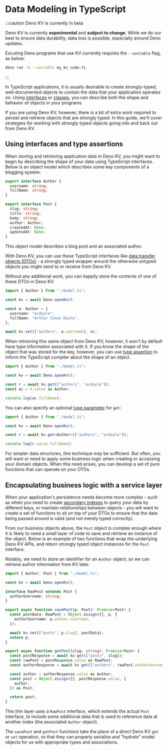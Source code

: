 # Data Modeling in TypeScript

:::caution Deno KV is currently in beta

Deno KV is currently **experimental** and **subject to change**. While we do our
best to ensure data durability, data loss is possible, especially around Deno
updates.

Excuting Deno programs that use KV currently requires the `--unstable` flag, as
below:

```sh
deno run -A --unstable my_kv_code.ts
```

:::

In TypeScript applications, it is usually desirable to create strongly-typed,
well-documented objects to contain the data that your application operates on.
Using [interfaces](https://www.typescriptlang.org/docs/handbook/2/objects.html)
or [classes](https://www.typescriptlang.org/docs/handbook/2/classes.html), you
can describe both the shape and behavior of objects in your programs.

If you are using Deno KV, however, there is a bit of extra work required to
persist and retrieve objects that are strongly typed. In this guide, we'll cover
strategies for working with strongly typed objects going into and back out from
Deno KV.

## Using interfaces and type assertions

When storing and retrieving application data in Deno KV, you might want to begin
by describing the shape of your data using TypeScript interfaces. Below is an
object model which describes some key components of a blogging system:

```ts title="model.ts"
export interface Author {
  username: string;
  fullName: string;
}

export interface Post {
  slug: string;
  title: string;
  body: string;
  author: Author;
  createdAt: Date;
  updatedAt: Date;
}
```

This object model describes a blog post and an associated author.

With Deno KV, you can use these TypeScript interfaces like
[data transfer objects (DTOs)](https://martinfowler.com/bliki/LocalDTO.html) - a
strongly typed wrapper around the otherwise untyped objects you might send to or
receive from Deno KV.

Without any additional work, you can happily store the contents of one of these
DTOs in Deno KV.

```ts
import { Author } from "./model.ts";

const kv = await Deno.openKv();

const a: Author = {
  username: "acdoyle",
  fullName: "Arthur Conan Doyle",
};

await kv.set(["authors", a.username], a);
```

When retreiving this same object from Deno KV, however, it won't by default have
type information associated with it. If you know the shape of the object that
was stored for the key, however, you can use
[type assertion](https://www.typescriptlang.org/docs/handbook/2/everyday-types.html#type-assertions)
to inform the TypeScript compiler about the shape of an object.

```ts
import { Author } from "./model.ts";

const kv = await Deno.openKv();

const r = await kv.get(["authors", "acdoyle"]);
const ac = r.value as Author;

console.log(ac.fullName);
```

You can also specify an optional
[type parameter](https://deno.land/api?s=Deno.Kv&p=prototype.get&unstable) for
`get`:

```ts
import { Author } from "./model.ts";

const kv = await Deno.openKv();

const r = await kv.get<Author>(["authors", "acdoyle"]);

console.log(r.value.fullName);
```

For simpler data structures, this technique may be sufficient. But often, you
will want or need to apply some business logic when creating or accessing your
domain objects. When this need arises, you can develop a set of pure functions
that can operate on your DTOs.

## Encapsulating business logic with a service layer

When your application's persistence needs become more complex - such as when you
need to create [secondary indexes](./secondary_indexes.md) to query your data by
different keys, or maintain relationships between objects - you will want to
create a set of functions to sit on top of your DTOs to ensure that the data
being passed around is valid (and not merely typed correctly).

From our business objects above, the `Post` object is complex enough where it is
likely to need a small layer of code to save and retrieve an instance of the
object. Below is an example of two functions that wrap the underlying Deno KV
APIs, and return strongly typed object instances for the `Post` interface.

Notably, we need to store an identifier for an `Author` object, so we can
retrieve author information from KV later.

```ts
import { Author, Post } from "./model.ts";

const kv = await Deno.openKv();

interface RawPost extends Post {
  authorUsername: string;
}

export async function savePost(p: Post): Promise<Post> {
  const postData: RawPost = Object.assign({}, p, {
    authorUsername: p.author.username,
  });

  await kv.set(["posts", p.slug], postData);
  return p;
}

export async function getPost(slug: string): Promise<Post> {
  const postResponse = await kv.get(["posts", slug]);
  const rawPost = postResponse.value as RawPost;
  const authorResponse = await kv.get(["authors", rawPost.authorUsername]);

  const author = authorResponse.value as Author;
  const post = Object.assign({}, postResponse.value, {
    author,
  }) as Post;

  return post;
}
```

This thin layer uses a `RawPost` interface, which extends the actual `Post`
interface, to include some additional data that is used to reference data at
another index (the associated `Author` object).

The `savePost` and `getPost` functions take the place of a direct Deno KV `get`
or `set` operation, so that they can properly serialize and "hydrate" model
objects for us with appropriate types and associations.
